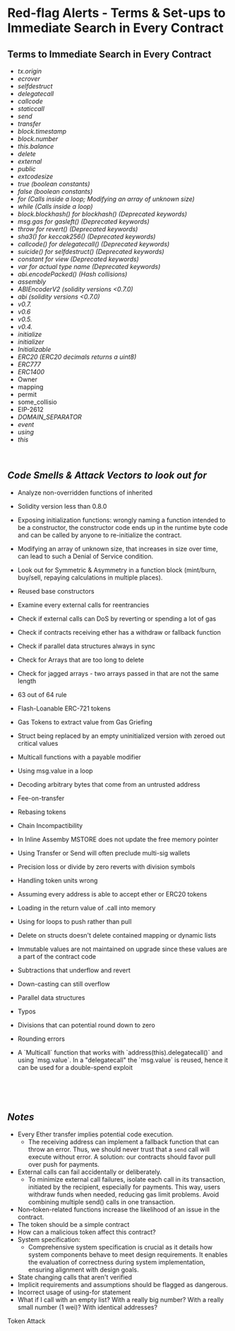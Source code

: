 # Red-flag Alerts - Terms & Set-ups to Immediate Search in Every Contract

## Terms to Immediate Search in Every Contract

- *tx.origin*
- *ecrover*
- *selfdestruct*
- *delegatecall*
- *callcode*
- *staticcall*
- *send*
- *transfer*
- *block.timestamp*
- *block.number*
- *this.balance*
- *delete*
- *external*
- *public*
- *extcodesize*
- *true (boolean constants)*
- *false (boolean constants)*
- *for (Calls inside a loop; Modifying an array of unknown size)*
- *while (Calls inside a loop)*
- *block.blockhash() for blockhash() (Deprecated keywords)*
- *msg.gas for gasleft() (Deprecated keywords)*
- *throw for revert() (Deprecated keywords)*
- *sha3() for keccak256() (Deprecated keywords)*
- *callcode() for delegatecall() (Deprecated keywords)*
- *suicide() for selfdestruct() (Deprecated keywords)*
- *constant for view (Deprecated keywords)*
- *var for actual type name (Deprecated keywords)*
- *abi.encodePacked() (Hash collisions)*
- *assembly*
- *ABIEncoderV2 (solidity versions <0.7.0)*
- *abi (solidity versions <0.7.0)*
- *v0.7.*
- *v0.6*
- *v0.5.*
- *v0.4.*
- *initialize*
- *initializer*
- *Initializable*
- *ERC20 (ERC20 decimals returns a uint8)*
- *ERC777*
- *ERC1400*
- Owner
- mapping
- permit
- some\_collisio
- EIP-2612
- *DOMAIN\_SEPARATOR*
- *event*
- *using*
- *this*

&nbsp;

## *Code Smells & Attack Vectors to look out for*

- Analyze non-overridden functions of inherited
    
- Solidity version less than 0.8.0
    
- Exposing initialization functions: wrongly naming a function intended to be a constructor, the constructor code ends up in the runtime byte code and can be called by anyone to re-initialize the contract.
    
- Modifying an array of unknown size, that increases in size over time, can lead to such a Denial of Service condition.
    
- Look out for Symmetric & Asymmetry in a function block (mint/burn, buy/sell, repaying calculations in multiple places).
    
- Reused base constructors
    
- Examine every external calls for reentrancies
    
- Check if external calls can DoS by reverting or spending a lot of gas
    
- Check if contracts receiving ether has a withdraw or fallback function
    
- Check if parallel data structures always in sync
    
- Check for Arrays that are too long to delete
    
- Check for jagged arrays - two arrays passed in that are not the same length
    
- 63 out of 64 rule
    
- Flash-Loanable ERC-721 tokens
    
- Gas Tokens to extract value from Gas Griefing
    
- Struct being replaced by an empty uninitialized version with zeroed out critical values
    
- Multicall functions with a payable modifier
    
- Using msg.value in a loop
    
- Decoding arbitrary bytes that come from an untrusted address
    
- Fee-on-transfer
    
- Rebasing tokens
    
- Chain Incompactibility
    
- In Inline Assemby MSTORE does not update the free memory pointer
    
- Using Transfer or Send will often preclude multi-sig wallets
    
- Precision loss or divide by zero reverts with division symbols
    
- Handling token units wrong
    
- Assuming every address is able to accept ether or ERC20 tokens
    
- Loading in the return value of .call into memory
    
- Using for loops to push rather than pull
    
- Delete on structs doesn't delete contained mapping or dynamic lists
    
- Immutable values are not maintained on upgrade since these values are a part of the contract code
    
- Subtractions that underflow and revert
    
- Down-casting can still overflow
    
- Parallel data structures
    
- Typos
    
- Divisions that can potential round down to zero
    
- Rounding errors
    
- A \`Multicall\` function that works with \`address(this).delegatecall()\` and using \`msg.value\`. In a "delegatecall" the \`msg.value\` is reused, hence it can be used for a double-spend exploit
    

    

&nbsp;

&nbsp;

## *Notes*

- Every Ether transfer implies potential code execution.
    - The receiving address can implement a fallback function that can throw an error. Thus, we should never trust that a `send` call will execute without error. A solution: our contracts should favor pull over push for payments.
- External calls can fail accidentally or deliberately.
    - To minimize external call failures, isolate each call in its transaction, initiated by the recipient, especially for payments. This way, users withdraw funds when needed, reducing gas limit problems. Avoid combining multiple send() calls in one transaction.
- Non–token-related functions increase the likelihood of an issue in the contract.
- The token should be a simple contract
- How can a malicious token affect this contract?
- System specification:
    - Comprehensive system specification is crucial as it details how system components behave to meet design requirements. It enables the evaluation of correctness during system implementation, ensuring alignment with design goals.
- State changing calls that aren't verified
- Implicit requirements and assumptions should be flagged as dangerous.
- Incorrect usage of using-for statement
- What if I call with an empty list? With a really big number? With a really small number (1 wei)? With identical addresses?


Token Attack
